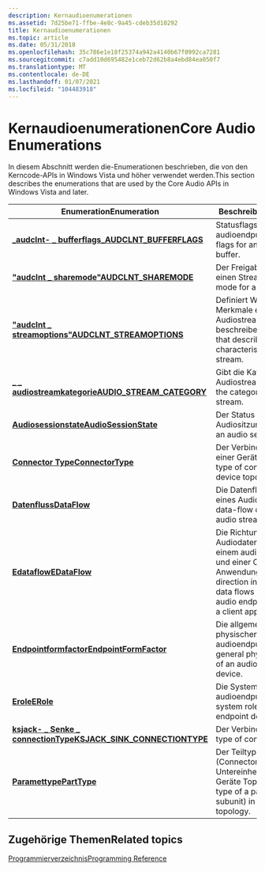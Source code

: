 ```yaml
---
description: Kernaudioenumerationen
ms.assetid: 7d25be71-ffbe-4e8c-9a45-cdeb35d10292
title: Kernaudioenumerationen
ms.topic: article
ms.date: 05/31/2018
ms.openlocfilehash: 35c786e1e18f25374a942a4140b67f0992ca7281
ms.sourcegitcommit: c7add10d695482e1ceb72d62b8a4ebd84ea050f7
ms.translationtype: MT
ms.contentlocale: de-DE
ms.lasthandoff: 01/07/2021
ms.locfileid: "104483918"
---
```

# <a name="core-audio-enumerations"></a><span data-ttu-id="51685-103">Kernaudioenumerationen</span><span class="sxs-lookup"><span data-stu-id="51685-103">Core Audio Enumerations</span></span>

<span data-ttu-id="51685-104">In diesem Abschnitt werden die-Enumerationen beschrieben, die von den Kerncode-APIs in Windows Vista und höher verwendet werden.</span><span class="sxs-lookup"><span data-stu-id="51685-104">This section describes the enumerations that are used by the Core Audio APIs in Windows Vista and later.</span></span>



| <span data-ttu-id="51685-105">Enumeration</span><span class="sxs-lookup"><span data-stu-id="51685-105">Enumeration</span></span>                                                                   | <span data-ttu-id="51685-106">Beschreibung</span><span class="sxs-lookup"><span data-stu-id="51685-106">Description</span></span>                                                                                        |
|-------------------------------------------------------------------------------|----------------------------------------------------------------------------------------------------|
| [<span data-ttu-id="51685-107">**\_audclnt- \_ bufferflags**</span><span class="sxs-lookup"><span data-stu-id="51685-107">**\_AUDCLNT\_BUFFERFLAGS**</span></span>](/windows/win32/api/audioclient/ne-audioclient-_audclnt_bufferflags)                        | <span data-ttu-id="51685-108">Statusflags für einen audioendpunktpuffer.</span><span class="sxs-lookup"><span data-stu-id="51685-108">Status flags for an audio endpoint buffer.</span></span>                                                         |
| [<span data-ttu-id="51685-109">**"audclnt \_ sharemode"**</span><span class="sxs-lookup"><span data-stu-id="51685-109">**AUDCLNT\_SHAREMODE**</span></span>](/windows/desktop/api/Audiosessiontypes/ne-audiosessiontypes-audclnt_sharemode)                               | <span data-ttu-id="51685-110">Der Freigabe Modus für einen Stream.</span><span class="sxs-lookup"><span data-stu-id="51685-110">The sharing mode for a stream.</span></span>                                                                     |
| [<span data-ttu-id="51685-111">**"audclnt \_ streamoptions"**</span><span class="sxs-lookup"><span data-stu-id="51685-111">**AUDCLNT\_STREAMOPTIONS**</span></span>](/windows/desktop/api/audioclient/ne-audioclient-audclnt_streamoptions)                       | <span data-ttu-id="51685-112">Definiert Werte, die die Merkmale eines Audiostreams beschreiben.</span><span class="sxs-lookup"><span data-stu-id="51685-112">Defines values that describe the characteristics of an audio stream.</span></span>                               |
| [<span data-ttu-id="51685-113">**\_ \_ audiostreamkategorie**</span><span class="sxs-lookup"><span data-stu-id="51685-113">**AUDIO\_STREAM\_CATEGORY**</span></span>](/windows/desktop/api/audiosessiontypes/ne-audiosessiontypes-audio_stream_category)                      | <span data-ttu-id="51685-114">Gibt die Kategorie eines Audiostreams an.</span><span class="sxs-lookup"><span data-stu-id="51685-114">Specifies the category of an audio stream.</span></span>                                                         |
| [<span data-ttu-id="51685-115">**Audiosessionstate**</span><span class="sxs-lookup"><span data-stu-id="51685-115">**AudioSessionState**</span></span>](/windows/desktop/api/Audiosessiontypes/ne-audiosessiontypes-audiosessionstate)                                | <span data-ttu-id="51685-116">Der Status einer Audiositzung.</span><span class="sxs-lookup"><span data-stu-id="51685-116">The state of an audio session.</span></span>                                                                     |
| [<span data-ttu-id="51685-117">**Connector Type**</span><span class="sxs-lookup"><span data-stu-id="51685-117">**ConnectorType**</span></span>](/windows/win32/api/devicetopology/ne-devicetopology-connectortype)                                        | <span data-ttu-id="51685-118">Der Verbindungstyp in einer Geräte Topologie.</span><span class="sxs-lookup"><span data-stu-id="51685-118">The type of connector in a device topology.</span></span>                                                        |
| [<span data-ttu-id="51685-119">**Datenfluss**</span><span class="sxs-lookup"><span data-stu-id="51685-119">**DataFlow**</span></span>](/windows/win32/api/devicetopology/ne-devicetopology-dataflow)                                                  | <span data-ttu-id="51685-120">Die Datenfluss Richtung eines Audiostreams.</span><span class="sxs-lookup"><span data-stu-id="51685-120">The data-flow direction of an audio stream.</span></span>                                                        |
| [<span data-ttu-id="51685-121">**Edataflow**</span><span class="sxs-lookup"><span data-stu-id="51685-121">**EDataFlow**</span></span>](/windows/win32/api/mmdeviceapi/ne-mmdeviceapi-edataflow)                                                | <span data-ttu-id="51685-122">Die Richtung, in der Audiodaten zwischen einem audioendpunktgerät und einer Client Anwendung fließen.</span><span class="sxs-lookup"><span data-stu-id="51685-122">The direction in which audio data flows between an audio endpoint device and a client application.</span></span> |
| [<span data-ttu-id="51685-123">**Endpointformfactor**</span><span class="sxs-lookup"><span data-stu-id="51685-123">**EndpointFormFactor**</span></span>](/windows/win32/api/mmdeviceapi/ne-mmdeviceapi-endpointformfactor)                              | <span data-ttu-id="51685-124">Die allgemeinen physischen Attribute eines audioendpunktgeräts.</span><span class="sxs-lookup"><span data-stu-id="51685-124">The general physical attributes of an audio endpoint device.</span></span>                                       |
| [<span data-ttu-id="51685-125">**Erole**</span><span class="sxs-lookup"><span data-stu-id="51685-125">**ERole**</span></span>](/windows/win32/api/mmdeviceapi/ne-mmdeviceapi-erole)                                                        | <span data-ttu-id="51685-126">Die Systemrolle eines audioendpunktgeräts.</span><span class="sxs-lookup"><span data-stu-id="51685-126">The system role of an audio endpoint device.</span></span>                                                       |
| [<span data-ttu-id="51685-127">**ksjack- \_ Senke \_ connectionType**</span><span class="sxs-lookup"><span data-stu-id="51685-127">**KSJACK\_SINK\_CONNECTIONTYPE**</span></span>](/windows/win32/api/devicetopology/ne-devicetopology-ksjack_sink_connectiontype)<br/> | <span data-ttu-id="51685-128">Der Verbindungstyp.</span><span class="sxs-lookup"><span data-stu-id="51685-128">The type of connection.</span></span><br/>                                                                 |
| [<span data-ttu-id="51685-129">**Paramettype**</span><span class="sxs-lookup"><span data-stu-id="51685-129">**PartType**</span></span>](/windows/win32/api/devicetopology/ne-devicetopology-parttype)                                                  | <span data-ttu-id="51685-130">Der Teiltyp eines Teils (Connector oder Untereinheit) in einer Geräte Topologie.</span><span class="sxs-lookup"><span data-stu-id="51685-130">The part type of a part (connector or subunit) in a device topology.</span></span>                               |



 

## <a name="related-topics"></a><span data-ttu-id="51685-131">Zugehörige Themen</span><span class="sxs-lookup"><span data-stu-id="51685-131">Related topics</span></span>

<dl> <dt>

[<span data-ttu-id="51685-132">Programmierverzeichnis</span><span class="sxs-lookup"><span data-stu-id="51685-132">Programming Reference</span></span>](programming-reference.md)
</dt> </dl>

 

 




